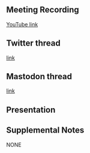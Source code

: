 ## Meeting Recording

[YouTube link](---)

## Twitter thread

[link](---)

## Mastodon thread

[link](---)

## Presentation


## Supplemental Notes

NONE
